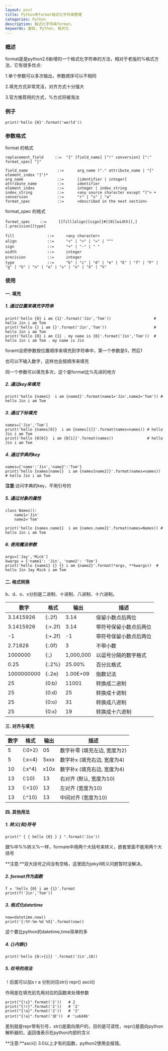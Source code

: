 ```yaml
---
layout: post
title: Python用format格式化字符串整理
categories: Python
description: 格式化字符串format。
keywords: 基础, Python, 格式化
---
```


### 概述

format是是python2.6新增的一个格式化字符串的方法，相对于老版的%格式方法，它有很多优点:

1.单个参数可以多次输出，参数顺序可以不相同

2.填充方式非常灵活，对齐方式十分强大

3.官方推荐用的方式，%方式将被淘汰

### 例子

```
print('hello {0}'.format('world'))
```

### 参数格式

format 的格式

```
replacement_field     ::=  "{" [field_name] ["!" conversion] [":" format_spec] "}"

field_name             ::=      arg_name ("." attribute_name | "[" element_index "]")*
arg_name               ::=      [identifier | integer]
attribute_name         ::=      identifier
element_index          ::=      integer | index_string
index_string           ::=      <any source character except "]"> +
conversion             ::=      "r" | "s" | "a"
format_spec            ::=      <described in the next section>
```

format_spec 的格式

```
format_spec 　　::=  　　[[fill]align][sign][#][0][width][,][.precision][type]

fill        　　　　::=  　　<any character>
align       　　　　::=  　　"<" | ">" | "=" | "^"
sign       　　　　 ::=  　　"+" | "-" | " "
width      　　　　 ::= 　　 integer
precision   　　　　::= 　　 integer
type        　　　　::=  　　"b" | "c" | "d" | "e" | "E" | "f" | "F" | "g" | "G" | "n" | "o" | "s" | "x" | "X" | "%"
```

### 使用

#### 一. 填充

##### 1. 通过位置来填充字符串
```
print('hello {0} i am {1}'.format('Jin','Tom'))                   # hello Jin i am Tom
print('hello {} i am {}'.format('Jin','Tom'))                     # hello Jin i am Tom
print('hello {0} i am {1} . my name is {0}'.format('Jin','Tom'))  # hello Jin i am Tom . my name is Jin
```
foramt会把参数按位置顺序来填充到字符串中，第一个参数是0，然后1

也可以不输入数字，这样也会按顺序来填充

同一个参数可以填充多次，这个是format比%先进的地方

##### 2. 通过key来填充
```
print('hello {name1}  i am {name2}'.format(name1='Jin',name2='Tom')) # hello Jin i am Tom
```

##### 3. 通过下标填充
```
names=['Jin','Tom']
print('hello {names[0]}  i am {names[1]}'.format(names=names)) # hello Jin i am Tom
print('hello {0[0]}  i am {0[1]}'.format(names))               # hello Jin i am Tom
```

##### 4. 通过字典的key
```
names={'name':'Jin','name2':'Tom'}
print('hello {names[name]}  i am {names[name2]}'.format(names=names)) # hello Jin i am Tom
```
**注意**:访问字典的key，不用引号的

##### 5. 通过对象的属性
```
class Names():
    name1='Jin'
    name2='Tom'

print('hello {names.name1}  i am {names.name2}'.format(names=Names)) # hello Jin i am Tom
```

##### 6. 使用魔法参数
```
args=['Jay','Mick']
kwargs = {'name1': 'Jin', 'name2': 'Tom'}
print('hello {name1} {} {} i am {name2}'.format(*args, **kwargs))  # hello Jin Jay Mick i am Tom
```

#### 二. 格式转换

b、d、o、x分别是二进制、十进制、八进制、十六进制。

数字        | 格式    | 输出      | 描述
----------- | ------- | --------  | --------------
3.1415926   | {:.2f}  | 3.14      | 保留小数点后两位
3.1415926   | {:+.2f} | 3.14      | 带符号保留小数点后两位
-1          | {:+.2f} | -1        | 带符号保留小数点后两位
2.71828     | {:.0f}  | 3         | 不带小数
1000000     | {:,}    | 1,000,000 | 以逗号分隔的数字格式
0.25        | {:.2%}  | 25.00%    | 百分比格式
1000000000  | {:.2e}  | 1.00E+09  | 指数记法
25          | {0:b}   | 11001     | 转换成二进制
25          | {0:d}   | 25        | 转换成十进制
25          | {0:o}   | 31        | 转换成八进制
25          | {0:x}   | 19        | 转换成十六进制

#### 三. 对齐与填充

数字   | 格式   | 输出        | 描述
------ | ------ | ----------- | ---------------
5      | {:0>2} |   05        | 数字补零 (填充左边, 宽度为2)
5      | {:x<4} |   5xxx      | 数字补x (填充右边, 宽度为4)
10     | {:x^4} |   x10x      | 数字补x (填充右边, 宽度为4)
13     | {:10}  |          13 | 右对齐 (默认, 宽度为10)
13     | {:<10} | 13          | 左对齐 (宽度为10)
13     | {:^10} |      13     | 中间对齐 (宽度为10)

#### 四. 其他用法

##### 1. 转义{和}符号
```
print(" { { hello {0} } } ".format('Jin'))
```
跟%中%%转义%一样，formate中用两个大括号来转义，嵌套里面不能用两个大括号

**注意:**双大括号之间没有空格，这里因为jekyll转义问题暂时没解决。

##### 2. format作为函数
```
f = 'hello {0} i am {1}'.format    
print(f('Jin','Tom'))
```

##### 3. 格式化datetime
```
now=datetime.now()
print('{:%Y-%m-%d %X}'.format(now))
```
这个要比python的datetime,time简单的多

##### 4. {}内嵌{}
```
print('hello {0:>{1}} '.format('Jin',10))
```

##### 5. 叹号的用法

！后面可以加s r a 分别对应str() repr() ascii()

作用是在填充前先用对应的函数来处理参数

```
print("{!s}".format('2'))   # 2
print("{!r}".format('2'))   # '2'
print("{!a}".format('2'))   # '2'
print("{!a}".format('测'))  # '\u6d4b'
```
差别就是repr带有引号，str()是面向用户的，目的是可读性，repr()是面向python解析器的，返回值表示在python内部的含义

**注意:**ascii() 3.0以上才有的函数，python2使用会报错。




